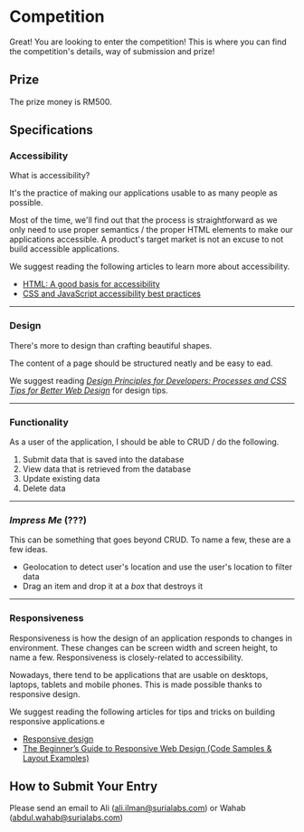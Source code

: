 # Competition
Great! You are looking to enter the competition! This is where you can find the competition's details, way of submission and prize!

## Prize
The prize money is RM500.

## Specifications

### Accessibility
What is accessibility?

It's the practice of making our applications usable to as many people as possible.

Most of the time, we'll find out that the process is straightforward as we only need to use proper semantics / the proper HTML elements to make our applications accessible. A product's target market is not an excuse to not build accessible applications.

We suggest reading the following articles to learn more about accessibility.

- [HTML: A good basis for accessibility](https://developer.mozilla.org/en-US/docs/Learn/Accessibility/HTML)
- [CSS and JavaScript accessibility best practices](https://developer.mozilla.org/en-US/docs/Learn/Accessibility/CSS_and_JavaScript)

---

### Design
There's more to design than crafting beautiful shapes.

The content of a page should be structured neatly and be easy to ead.

We suggest reading [_Design Principles for Developers: Processes and CSS Tips for Better Web Design_](https://css-tricks.com/design-principles-for-developers-processes-and-css-tips-for-better-web-design/) for design tips.

---

### Functionality
As a user of the application, I should be able to CRUD / do the following.

1. Submit data that is saved into the database
2. View data that is retrieved from the database
3. Update existing data
4. Delete data

---

### _Impress Me_ (???)
This can be something that goes beyond CRUD. To name a few, these are a few ideas.

- Geolocation to detect user's location and use the user's location to filter data
- Drag an item and drop it at a _box_ that destroys it

---

### Responsiveness
Responsiveness is how the design of an application responds to changes in environment. These changes can be screen width and screen height, to name a few. Responsiveness is closely-related to accessibility.

Nowadays, there tend to be applications that are usable on desktops, laptops, tablets and mobile phones. This is made possible thanks to responsive design.

We suggest reading the following articles for tips and tricks on building responsive applications.e
- [Responsive design](https://developer.mozilla.org/en-US/docs/Learn/CSS/CSS_layout/Responsive_Design)
- [The Beginner’s Guide to Responsive Web Design (Code Samples & Layout Examples)](https://kinsta.com/blog/responsive-web-design/)

## How to Submit Your Entry
Please send an email to Ali (ali.ilman@surialabs.com) or Wahab (abdul.wahab@surialabs.com)
